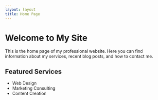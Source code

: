 ```yaml
---
layout: layout
title: Home Page
---
```


# Welcome to My Site

This is the home page of my professional website. Here you can find information about my services, recent blog posts, and how to contact me.

## Featured Services

- Web Design
- Marketing Consulting
- Content Creation
